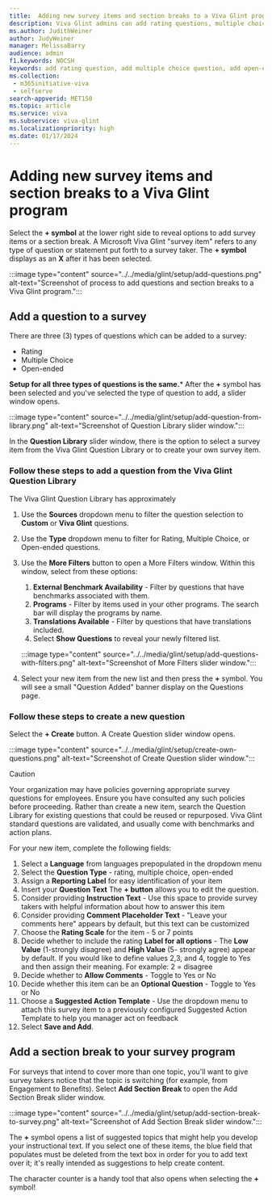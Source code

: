 ```yaml
---
title:  Adding new survey items and section breaks to a Viva Glint program
description: Viva Glint admins can add rating questions, multiple choice questions, open-ended questions, or section breaks to a prepopulated template or to a blank survey template.
ms.author: JudithWeiner
author: JudyWeiner
manager: MelissaBarry
audience: admin
f1.keywords: NOCSH
keywords: add rating question, add multiple choice question, add open-ended question, add section break, survey item
ms.collection: 
 - m365initiative-viva
 - selfserve
search-appverid: MET150
ms.topic: article
ms.service: viva
ms.subservice: viva-glint
ms.localizationpriority: high
ms.date: 01/17/2024
---
```



# Adding new survey items and section breaks to a Viva Glint program

Select the **+ symbol** at the lower right side to reveal options to add survey items or a section break.  A Microsoft Viva Glint "survey item" refers to any type of question or statement put forth to a survey taker. The **+ symbol** displays as an **X** after it has been selected.

:::image type="content" source="../../media/glint/setup/add-questions.png" alt-text="Screenshot of process to add questions and section breaks to a Viva Glint program.":::

 ## Add a question to a survey

 There are three (3) types of questions which can be added to a survey:
 - Rating
 - Multiple Choice
 - Open-ended

**Setup for all three types of questions is the same.*** After the **+** symbol has been selected and you've selected the type of question to add, a slider window opens.

:::image type="content" source="../../media/glint/setup/add-question-from-library.png" alt-text="Screenshot of Question Library slider window.":::

In the **Question Library** slider window, there is the option to select a survey item from the Viva Glint Question Library or to create your own survey item.

### Follow these steps to add a question from the Viva Glint Question Library

The Viva Glint Question Library has approximately 

1. Use the **Sources** dropdown menu to filter the question selection to **Custom** or **Viva Glint** questions.
1. Use the **Type** dropdown menu to filter for Rating, Multiple Choice, or Open-ended questions.
1. Use the **More Filters** button to open a More Filters window. Within this window, select from these options:
   1. **External Benchmark Availability** - Filter by questions that have benchmarks associated with them.
   1. **Programs** - Filter by items used in your other programs. The search bar will display the programs by name.
   1. **Translations Available** - Filter by questions that have translations included.
   1. Select **Show Questions** to reveal your newly filtered list.
      
   :::image type="content" source="../../media/glint/setup/add-questions-with-filters.png" alt-text="Screenshot of More Filters slider window.":::
   
1. Select your new item from the new list and then press the **+** symbol. You will see a small "Question Added" banner display on the Questions page.

### Follow these steps to create a new question

Select the **+ Create** button. A Create Question slider window opens.
   
:::image type="content" source="../../media/glint/setup/create-own-questions.png" alt-text="Screenshot of Create Question slider window.":::

>[!CAUTION]
>Your organization may have policies governing appropriate survey questions for employees. Ensure you have consulted any such policies before proceeding. Rather than create a new item, search the Question Library for existing questions that could be reused or repurposed. Viva Glint standard questions are validated, and usually come with benchmarks and action plans. 

For your new item, complete the following fields:
1. Select a **Language** from languages prepopulated in the dropdown menu
1. Select the **Question Type** - rating, multiple choice, open-ended
1. Assign a **Reporting Label** for easy identification of your item
1. Insert your **Question Text**  The **+ button** allows you to edit the question. 
1. Consider providing **Instruction Text** - Use this space to provide survey takers with helpful information about how to answer this item
1. Consider providing **Comment Placeholder Text** - "Leave your comments here" appears by default, but this text can be customized
1. Choose the **Rating Scale** for the item - 5 or 7 points
1. Decide whether to include the rating **Label for all options** - The **Low Value** (1-strongly disagree) and **High Value** (5- strongly agree) appear by default. If you would like to define values 2,3, and 4, toggle to Yes and then assign their meaning. For example: 2 = disagree
1. Decide whether to **Allow Comments** - Toggle to Yes or No
1. Decide whether this item can be an **Optional Question** - Toggle to Yes or No
1. Choose a **Suggested Action Template** - Use the dropdown menu to attach this survey item to a previously configured Suggested Action Template to help you manager act on feedback
1. Select **Save and Add**.

## Add a section break to your survey program

For surveys that intend to cover more than one topic, you'll want to give survey takers notice that the topic is switching (for example, from Engagement to Benefits). 
Select **Add Section Break** to open the Add Section Break slider window.

:::image type="content" source="../../media/glint/setup/add-section-break-to-survey.png" alt-text="Screenshot of Add Section Break slider window.":::

The **+** symbol opens a list of suggested topics that might help you develop your instructional text. If you select one of these items, the blue field that populates must be deleted from the text box in order for you to add text over it; it's really intended as suggestions to help create content.

The character counter is a handy tool that also opens when selecting the **+** symbol!




 

 



 

 

